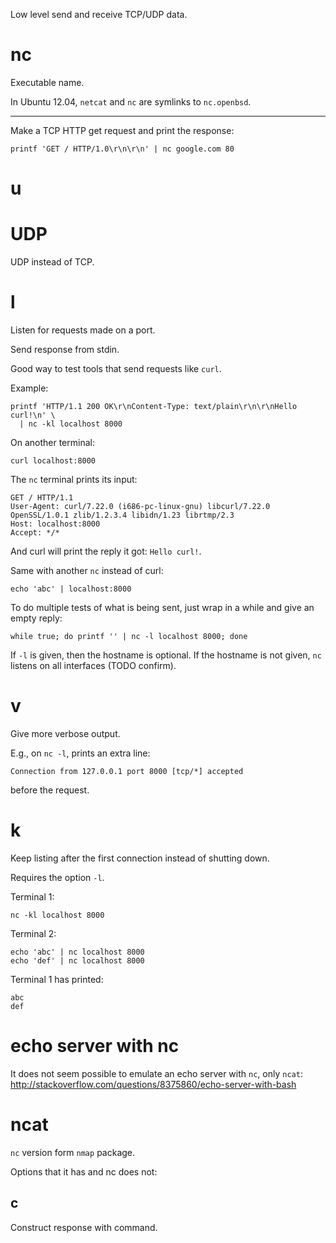 Low level send and receive TCP/UDP data.

# nc

Executable name.

In Ubuntu 12.04, `netcat` and `nc` are symlinks to `nc.openbsd`.

---

Make a TCP HTTP get request and print the response:

    printf 'GET / HTTP/1.0\r\n\r\n' | nc google.com 80

# u

# UDP

UDP instead of TCP.

# l

Listen for requests made on a port.

Send response from stdin.

Good way to test tools that send requests like `curl`.

Example:

    printf 'HTTP/1.1 200 OK\r\nContent-Type: text/plain\r\n\r\nHello curl!\n' \
      | nc -kl localhost 8000

On another terminal:

    curl localhost:8000

The `nc` terminal prints its input:

    GET / HTTP/1.1
    User-Agent: curl/7.22.0 (i686-pc-linux-gnu) libcurl/7.22.0 OpenSSL/1.0.1 zlib/1.2.3.4 libidn/1.23 librtmp/2.3
    Host: localhost:8000
    Accept: */*

And curl will print the reply it got: `Hello curl!`.

Same with another `nc` instead of curl:

    echo 'abc' | localhost:8000

To do multiple tests of what is being sent, just wrap in a while and give an empty reply:

    while true; do printf '' | nc -l localhost 8000; done

If `-l` is given, then the hostname is optional. If the hostname is not given, `nc` listens on all interfaces (TODO confirm).

# v

Give more verbose output.

E.g., on `nc -l`, prints an extra line:

    Connection from 127.0.0.1 port 8000 [tcp/*] accepted

before the request.

# k

Keep listing after the first connection instead of shutting down.

Requires the option `-l`.

Terminal 1:

    nc -kl localhost 8000

Terminal 2:

    echo 'abc' | nc localhost 8000
    echo 'def' | nc localhost 8000

Terminal 1 has printed:

    abc
    def

# echo server with nc

It does not seem possible to emulate an echo server with `nc`, only `ncat`: <http://stackoverflow.com/questions/8375860/echo-server-with-bash>

# ncat

`nc` version form `nmap` package.

Options that it has and nc does not:

## c

Construct response with command.
